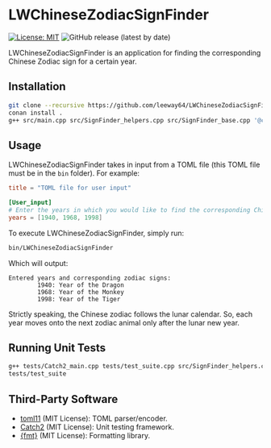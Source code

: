 # LWChineseZodiacSignFinder

[![License: MIT](https://img.shields.io/badge/License-MIT-yellow.svg)](https://opensource.org/licenses/MIT)
![GitHub release (latest by date)](https://img.shields.io/github/v/release/leeway64/LWChineseZodiacSignFinder)

LWChineseZodiacSignFinder is an application for finding the corresponding Chinese Zodiac sign for a
certain year.


## Installation

```bash
git clone --recursive https://github.com/leeway64/LWChineseZodiacSignFinder.git
conan install .
g++ src/main.cpp src/SignFinder_helpers.cpp src/SignFinder_base.cpp '@conanbuildinfo.args' -o bin/LWChineseZodiacSignFinder
```


## Usage

LWChineseZodiacSignFinder takes in input from a TOML file (this TOML file must be in the
`bin` folder). For example:

```toml
title = "TOML file for user input"

[User_input]
# Enter the years in which you would like to find the corresponding Chinese zodiac signs for
years = [1940, 1968, 1998]
```

To execute LWChineseZodiacSignFinder, simply run:
```bash
bin/LWChineseZodiacSignFinder
```

Which will output:
```text
Entered years and corresponding zodiac signs:
        1940: Year of the Dragon
        1968: Year of the Monkey
        1998: Year of the Tiger
```

Strictly speaking, the Chinese zodiac follows the lunar calendar. So, each year moves onto the
next zodiac animal only after the lunar new year.


## Running Unit Tests

```bash
g++ tests/Catch2_main.cpp tests/test_suite.cpp src/SignFinder_helpers.cpp src/SignFinder_base.cpp @conanbuildinfo.args -o tests/test_suite
tests/test_suite
```


## Third-Party Software

- [toml11](https://github.com/ToruNiina/toml11) (MIT License): TOML parser/encoder.
- [Catch2](https://github.com/catchorg/Catch2/tree/v2.x) (MIT License): Unit testing framework.
- [{fmt}](https://github.com/fmtlib/fmt) (MIT License): Formatting library.
